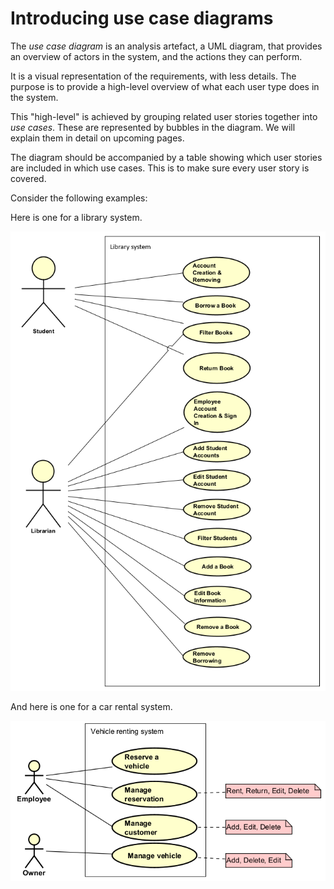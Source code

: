 # Introducing use case diagrams

The _use case diagram_ is an analysis artefact, a UML diagram, that provides an overview of actors in the system, and the actions they can perform.

It is a visual representation of the requirements, with less details. The purpose is to provide a high-level overview of what each user type does in the system.

This "high-level" is achieved by grouping related user stories together into _use cases_. These are represented by bubbles in the diagram. We will explain them in detail on upcoming pages.

The diagram should be accompanied by a table showing which user stories are included in which use cases. This is to make sure every user story is covered.

Consider the following examples:

Here is one for a library system.

![Example1](Resources/Example1.png)

And here is one for a car rental system.

![Example2](Resources/Example2.png)